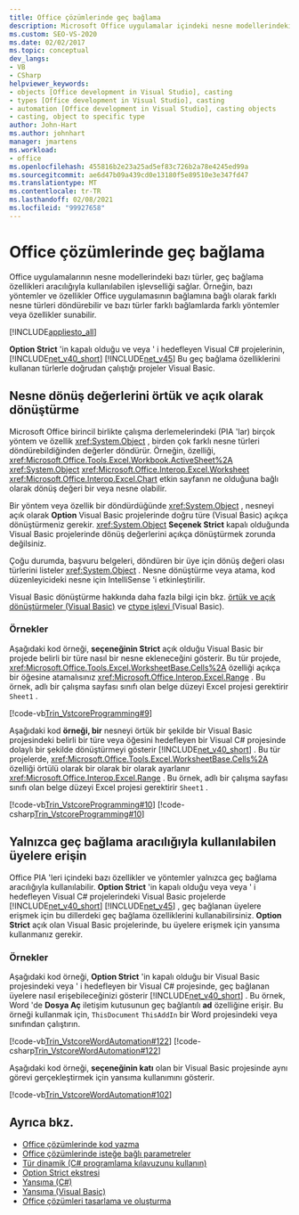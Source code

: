 ```yaml
---
title: Office çözümlerinde geç bağlama
description: Microsoft Office uygulamalar içindeki nesne modellerindeki bazı türlerin, geç bağlama özellikleri aracılığıyla kullanılabilen işlevselliği nasıl sağladığını öğrenin.
ms.custom: SEO-VS-2020
ms.date: 02/02/2017
ms.topic: conceptual
dev_langs:
- VB
- CSharp
helpviewer_keywords:
- objects [Office development in Visual Studio], casting
- types [Office development in Visual Studio], casting
- automation [Office development in Visual Studio], casting objects
- casting, object to specific type
author: John-Hart
ms.author: johnhart
manager: jmartens
ms.workload:
- office
ms.openlocfilehash: 455816b2e23a25ad5ef83c726b2a78e4245ed99a
ms.sourcegitcommit: ae6d47b09a439cd0e13180f5e89510e3e347fd47
ms.translationtype: MT
ms.contentlocale: tr-TR
ms.lasthandoff: 02/08/2021
ms.locfileid: "99927658"
---
```

# <a name="late-binding-in-office-solutions"></a>Office çözümlerinde geç bağlama
  Office uygulamalarının nesne modellerindeki bazı türler, geç bağlama özellikleri aracılığıyla kullanılabilen işlevselliği sağlar. Örneğin, bazı yöntemler ve özellikler Office uygulamasının bağlamına bağlı olarak farklı nesne türleri döndürebilir ve bazı türler farklı bağlamlarda farklı yöntemler veya özellikler sunabilir.

 [!INCLUDE[appliesto_all](../vsto/includes/appliesto-all-md.md)]

 **Option Strict** 'in kapalı olduğu ve veya ' i hedefleyen Visual C# projelerinin, [!INCLUDE[net_v40_short](../sharepoint/includes/net-v40-short-md.md)] [!INCLUDE[net_v45](../vsto/includes/net-v45-md.md)] Bu geç bağlama özelliklerini kullanan türlerle doğrudan çalıştığı projeler Visual Basic.

## <a name="implicit-and-explicit-casting-of-object-return-values"></a>Nesne dönüş değerlerini örtük ve açık olarak dönüştürme
 Microsoft Office birincil birlikte çalışma derlemelerindeki (PIA 'lar) birçok yöntem ve özellik <xref:System.Object> , birden çok farklı nesne türleri döndürebildiğinden değerler döndürür. Örneğin, özelliği, <xref:Microsoft.Office.Tools.Excel.Workbook.ActiveSheet%2A> <xref:System.Object> <xref:Microsoft.Office.Interop.Excel.Worksheet> <xref:Microsoft.Office.Interop.Excel.Chart> etkin sayfanın ne olduğuna bağlı olarak dönüş değeri bir veya nesne olabilir.

 Bir yöntem veya özellik bir döndürdüğünde <xref:System.Object> , nesneyi açık olarak **Option** Visual Basic projelerinde doğru türe (Visual Basic) açıkça dönüştürmeniz gerekir. <xref:System.Object> **Seçenek Strict** kapalı olduğunda Visual Basic projelerinde dönüş değerlerini açıkça dönüştürmek zorunda değilsiniz.

 Çoğu durumda, başvuru belgeleri, döndüren bir üye için dönüş değeri olası türlerini listeler <xref:System.Object> . Nesne dönüştürme veya atama, kod düzenleyicideki nesne için IntelliSense 'i etkinleştirilir.

 Visual Basic dönüştürme hakkında daha fazla bilgi için bkz. [örtük ve açık dönüştürmeler &#40;Visual Basic&#41;](/dotnet/visual-basic/programming-guide/language-features/data-types/implicit-and-explicit-conversions) ve [ctype işlevi &#40;](/dotnet/visual-basic/language-reference/functions/ctype-function)Visual Basic&#41;.

### <a name="examples"></a>Örnekler
 Aşağıdaki kod örneği, **seçeneğinin Strict** açık olduğu Visual Basic bir projede belirli bir türe nasıl bir nesne ekleneceğini gösterir. Bu tür projede, <xref:Microsoft.Office.Tools.Excel.WorksheetBase.Cells%2A> özelliği açıkça bir öğesine atamalısınız <xref:Microsoft.Office.Interop.Excel.Range> . Bu örnek, adlı bir çalışma sayfası sınıfı olan belge düzeyi Excel projesi gerektirir `Sheet1` .

 [!code-vb[Trin_VstcoreProgramming#9](../vsto/codesnippet/VisualBasic/Trin_VstcoreProgrammingExcelVB/Sheet1.vb#9)]

 Aşağıdaki kod **örneği, bir** nesneyi örtük bir şekilde bir Visual Basic projesindeki belirli bir türe veya öğesini hedefleyen bir Visual C# projesinde dolaylı bir şekilde dönüştürmeyi gösterir [!INCLUDE[net_v40_short](../sharepoint/includes/net-v40-short-md.md)] . Bu tür projelerde, <xref:Microsoft.Office.Tools.Excel.WorksheetBase.Cells%2A> özelliği örtülü olarak bir olarak bir olarak ayarlanır <xref:Microsoft.Office.Interop.Excel.Range> . Bu örnek, adlı bir çalışma sayfası sınıfı olan belge düzeyi Excel projesi gerektirir `Sheet1` .

 [!code-vb[Trin_VstcoreProgramming#10](../vsto/codesnippet/VisualBasic/Trin_VstcoreProgrammingExcelVB/Sheet1.vb#10)]
 [!code-csharp[Trin_VstcoreProgramming#10](../vsto/codesnippet/CSharp/Trin_VstcoreProgrammingExcelCS/Sheet1.cs#10)]

## <a name="access-members-that-are-available-only-through-late-binding"></a>Yalnızca geç bağlama aracılığıyla kullanılabilen üyelere erişin
 Office PIA 'leri içindeki bazı özellikler ve yöntemler yalnızca geç bağlama aracılığıyla kullanılabilir. **Option Strict** 'in kapalı olduğu veya veya ' i hedefleyen Visual C# projelerindeki Visual Basic projelerde [!INCLUDE[net_v40_short](../sharepoint/includes/net-v40-short-md.md)] [!INCLUDE[net_v45](../vsto/includes/net-v45-md.md)] , geç bağlanan üyelere erişmek için bu dillerdeki geç bağlama özelliklerini kullanabilirsiniz. **Option Strict** açık olan Visual Basic projelerinde, bu üyelere erişmek için yansıma kullanmanız gerekir.

### <a name="examples"></a>Örnekler
 Aşağıdaki kod örneği, **Option Strict** 'in kapalı olduğu bir Visual Basic projesindeki veya ' i hedefleyen bir Visual C# projesinde, geç bağlanan üyelere nasıl erişebileceğinizi gösterir [!INCLUDE[net_v40_short](../sharepoint/includes/net-v40-short-md.md)] . Bu örnek, Word 'de **Dosya Aç** iletişim kutusunun geç bağlantılı **ad** özelliğine erişir. Bu örneği kullanmak için, `ThisDocument` `ThisAddIn` bir Word projesindeki veya sınıfından çalıştırın.

 [!code-vb[Trin_VstcoreWordAutomation#122](../vsto/codesnippet/VisualBasic/Trin_VstcoreWordAutomationVB/ThisDocument.vb#122)]
 [!code-csharp[Trin_VstcoreWordAutomation#122](../vsto/codesnippet/CSharp/Trin_VstcoreWordAutomationCS/ThisDocument.cs#122)]

 Aşağıdaki kod örneği, **seçeneğinin katı** olan bir Visual Basic projesinde aynı görevi gerçekleştirmek için yansıma kullanımını gösterir.

 [!code-vb[Trin_VstcoreWordAutomation#102](../vsto/codesnippet/VisualBasic/Trin_VstcoreWordAutomationVB/ThisDocument.vb#102)]

## <a name="see-also"></a>Ayrıca bkz.
- [Office çözümlerinde kod yazma](../vsto/writing-code-in-office-solutions.md)
- [Office çözümlerinde isteğe bağlı parametreler](../vsto/optional-parameters-in-office-solutions.md)
- [Tür dinamik &#40;C&#35; programlama kılavuzunu kullanın&#41;](/dotnet/csharp/programming-guide/types/using-type-dynamic)
- [Option Strict ekstresi](/dotnet/visual-basic/language-reference/statements/option-strict-statement)
- [Yansıma (C#)](/dotnet/csharp/programming-guide/concepts/reflection)
- [Yansıma (Visual Basic)](/dotnet/visual-basic/programming-guide/concepts/reflection)
- [Office çözümleri tasarlama ve oluşturma](../vsto/designing-and-creating-office-solutions.md)
